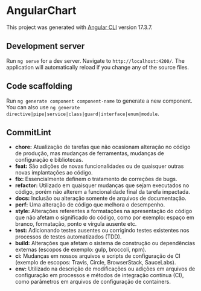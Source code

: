 # AngularChart

This project was generated with [Angular CLI](https://github.com/angular/angular-cli) version 17.3.7.

## Development server

Run `ng serve` for a dev server. Navigate to `http://localhost:4200/`. The application will automatically reload if you change any of the source files.

## Code scaffolding

Run `ng generate component component-name` to generate a new component. You can also use `ng generate directive|pipe|service|class|guard|interface|enum|module`.

## CommitLint

* **chore:**  Atualização de tarefas que não ocasionam alteração no código de produção, mas mudanças de ferramentas, mudanças de configuração e bibliotecas.
* **feat:** São adições de novas funcionalidades ou de quaisquer outras novas implantações ao código.
* **fix:** Essencialmente definem o tratamento de correções de bugs.
* **refactor:** Utilizado em quaisquer mudanças que sejam executados no código, porém não alterem a funcionalidade final da tarefa impactada.
* **docs:** Inclusão ou alteração somente de arquivos de documentação.
* **perf:** Uma alteração de código que melhora o desempenho.
* **style:** Alterações referentes a formatações na apresentação do código que não afetam o significado do código, como por exemplo: espaço em branco, formatação, ponto e vírgula ausente etc.
* **test:** Adicionando testes ausentes ou corrigindo testes existentes nos processos de testes automatizados (TDD).
* **build:** Alterações que afetam o sistema de construção ou dependências externas (escopos de exemplo: gulp, broccoli, npm).
* **ci:** Mudanças em nossos arquivos e scripts de configuração de CI (exemplo de escopos: Travis, Circle, BrowserStack, SauceLabs).
* **env:** Utilizado na descrição de modificações ou adições em arquivos de configuração em processos e métodos de integração contínua (CI), como parâmetros em arquivos de configuração de containers.

